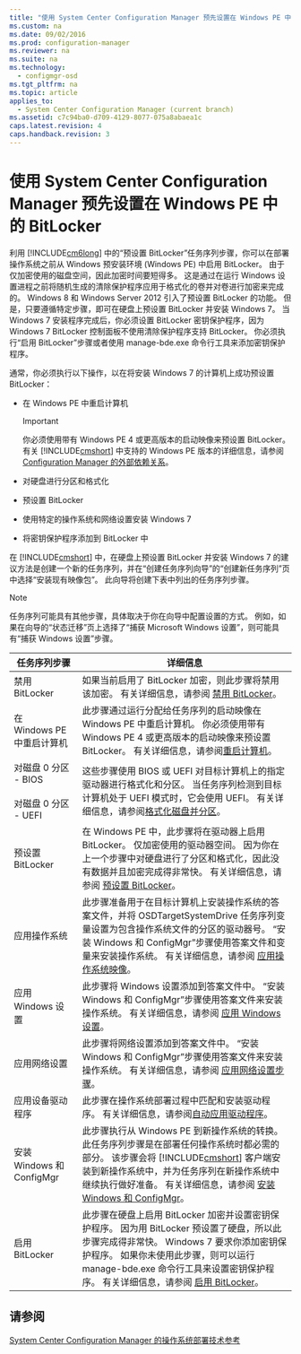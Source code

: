 ```yaml
---
title: "使用 System Center Configuration Manager 预先设置在 Windows PE 中的 BitLocker"
ms.custom: na
ms.date: 09/02/2016
ms.prod: configuration-manager
ms.reviewer: na
ms.suite: na
ms.technology: 
  - configmgr-osd
ms.tgt_pltfrm: na
ms.topic: article
applies_to: 
  - System Center Configuration Manager (current branch)
ms.assetid: c7c94ba0-d709-4129-8077-075a8abaea1c
caps.latest.revision: 4
caps.handback.revision: 3
---
```

# 使用 System Center Configuration Manager 预先设置在 Windows PE 中的 BitLocker
利用 [!INCLUDE[cm6long](../LocTest/includes/cm6long_md.md)] 中的“预设置 BitLocker”任务序列步骤，你可以在部署操作系统之前从 Windows 预安装环境 \(Windows PE\) 中启用 BitLocker。 由于仅加密使用的磁盘空间，因此加密时间要短得多。 这是通过在运行 Windows 设置进程之前将随机生成的清除保护程序应用于格式化的卷并对卷进行加密来完成的。 Windows 8 和 Windows Server 2012 引入了预设置 BitLocker 的功能。 但是，只要遵循特定步骤，即可在硬盘上预设置 BitLocker 并安装 Windows 7。 当 Windows 7 安装程序完成后，你必须设置 BitLocker 密钥保护程序，因为 Windows 7 BitLocker 控制面板不使用清除保护程序支持 BitLocker。 你必须执行“启用 BitLocker”步骤或者使用 manage\-bde.exe 命令行工具来添加密钥保护程序。  
  
 通常，你必须执行以下操作，以在将安装 Windows 7 的计算机上成功预设置 BitLocker：  
  
-   在 Windows PE 中重启计算机  
  
    > [!IMPORTANT]  
    >  你必须使用带有 Windows PE 4 或更高版本的启动映像来预设置 BitLocker。 有关 [!INCLUDE[cmshort](../LocTest/includes/cmshort_md.md)] 中支持的 Windows PE 版本的详细信息，请参阅[Configuration Manager 的外部依赖关系](../LocTest/Infrastructure-requirements-for-operating-system-deployment-in-System-Center-Configuration-Manager.md#BKMK_ExternalDependencies)。  
  
-   对硬盘进行分区和格式化  
  
-   预设置 BitLocker  
  
-   使用特定的操作系统和网络设置安装 Windows 7  
  
-   将密钥保护程序添加到 BitLocker 中  
  
 在 [!INCLUDE[cmshort](../LocTest/includes/cmshort_md.md)] 中，在硬盘上预设置 BitLocker 并安装 Windows 7 的建议方法是创建一个新的任务序列，并在“创建任务序列向导”的“创建新任务序列”页中选择“安装现有映像包”。 此向导将创建下表中列出的任务序列步骤。  
  
> [!NOTE]  
>  任务序列可能具有其他步骤，具体取决于你在向导中配置设置的方式。 例如，如果在向导的“状态迁移”页上选择了“捕获 Microsoft Windows 设置”，则可能具有“捕获 Windows 设置”步骤。  
  
|任务序列步骤|详细信息|  
|------------|----------|  
|禁用 BitLocker|如果当前启用了 BitLocker 加密，则此步骤将禁用该加密。 有关详细信息，请参阅 [禁用 BitLocker](../LocTest/Task-sequence-steps-in-System-Center-Configuration-Manager.md#BKMK_DisableBitLocker)。|  
|在 Windows PE 中重启计算机|此步骤通过运行分配给任务序列的启动映像在 Windows PE 中重启计算机。 你必须使用带有 Windows PE 4 或更高版本的启动映像来预设置 BitLocker。 有关详细信息，请参阅[重启计算机](../LocTest/Task-sequence-steps-in-System-Center-Configuration-Manager.md#BKMK_RestartComputer)。|  
|对磁盘 0 分区 \- BIOS<br /><br /> 对磁盘 0 分区 \- UEFI|这些步骤使用 BIOS 或 UEFI 对目标计算机上的指定驱动器进行格式化和分区。 当任务序列检测到目标计算机处于 UEFI 模式时，它会使用 UEFI。 有关详细信息，请参阅[格式化磁盘并分区](../LocTest/Task-sequence-steps-in-System-Center-Configuration-Manager.md#BKMK_FormatandPartitionDisk)。|  
|预设置 BitLocker|在 Windows PE 中，此步骤将在驱动器上启用 BitLocker。 仅加密使用的驱动器空间。 因为你在上一个步骤中对硬盘进行了分区和格式化，因此没有数据并且加密完成得非常快。 有关详细信息，请参阅 [预设置 BitLocker](../LocTest/Task-sequence-steps-in-System-Center-Configuration-Manager.md#BKMK_PreProvisionBitLocker)。|  
|应用操作系统|此步骤准备用于在目标计算机上安装操作系统的答案文件，并将 OSDTargetSystemDrive 任务序列变量设置为包含操作系统文件的分区的驱动器号。 “安装 Windows 和 ConfigMgr”步骤使用答案文件和变量来安装操作系统。 有关详细信息，请参阅 [应用操作系统映像](../LocTest/Task-sequence-steps-in-System-Center-Configuration-Manager.md#BKMK_ApplyOperatingSystemImage)。|  
|应用 Windows 设置|此步骤将 Windows 设置添加到答案文件中。 “安装 Windows 和 ConfigMgr”步骤使用答案文件来安装操作系统。 有关详细信息，请参阅 [应用 Windows 设置](../LocTest/Task-sequence-steps-in-System-Center-Configuration-Manager.md#BKMK_ApplyWindowsSettings)。|  
|应用网络设置|此步骤将网络设置添加到答案文件中。 “安装 Windows 和 ConfigMgr”步骤使用答案文件来安装操作系统。 有关详细信息，请参阅 [应用网络设置步骤](../LocTest/Task-sequence-steps-in-System-Center-Configuration-Manager.md#BKMK_ApplyNetworkSettings)。|  
|应用设备驱动程序|此步骤在操作系统部署过程中匹配和安装驱动程序。 有关详细信息，请参阅[自动应用驱动程序](../LocTest/Task-sequence-steps-in-System-Center-Configuration-Manager.md#BKMK_AutoApplyDrivers)。|  
|安装 Windows 和 ConfigMgr|此步骤执行从 Windows PE 到新操作系统的转换。 此任务序列步骤是在部署任何操作系统时都必需的部分。 该步骤会将 [!INCLUDE[cmshort](../LocTest/includes/cmshort_md.md)] 客户端安装到新操作系统中，并为任务序列在新操作系统中继续执行做好准备。 有关详细信息，请参阅 [安装 Windows 和 ConfigMgr](../LocTest/Task-sequence-steps-in-System-Center-Configuration-Manager.md#BKMK_SetupWindowsandConfigMgr)。|  
|启用 BitLocker|此步骤在硬盘上启用 BitLocker 加密并设置密钥保护程序。 因为用 BitLocker 预设置了硬盘，所以此步骤完成得非常快。 Windows 7 要求你添加密钥保护程序。 如果你未使用此步骤，则可以运行 manage\-bde.exe 命令行工具来设置密钥保护程序。 有关详细信息，请参阅 [启用 BitLocker](../LocTest/Task-sequence-steps-in-System-Center-Configuration-Manager.md#BKMK_EnableBitLocker)。|  
  
## 请参阅  
 [System Center Configuration Manager 的操作系统部署技术参考](../LocTest/Operating-system-deployment-technical-reference-for-System-Center-Configuration-Manager.md)